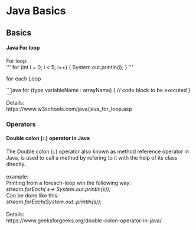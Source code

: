 <h1>Java Basics</h1>

<h2>Basics</h2>
<h4>Java For loop</h4>
For loop: <br>
'''
for (int i = 0; i < 5; i++) {
  System.out.println(i);
}
'''
<br>
<p>for-each Loop</p>
```java
for (type variableName : arrayName) {
  // code block to be executed
}
```
<br>
Details: <br>
https://www.w3schools.com/java/java_for_loop.asp

<br>
<h3>Operators</h3>
<h4>Double colon (::) operator in Java</h4>
The Double colon (::) operator also known as method reference operator in Java, is used to call a method by refering to it with the help of its class directly.<br><br>
example:<br>
Printing from a foreach-loop win the following way: <br>
<i>stream.forEach( s-> System.out.println(s));</i><br>
Can be done like this:<br>
<i>stream.forEach(System.out::println(s));</i> <br>
<br>
Details: <br>
https://www.geeksforgeeks.org/double-colon-operator-in-java/